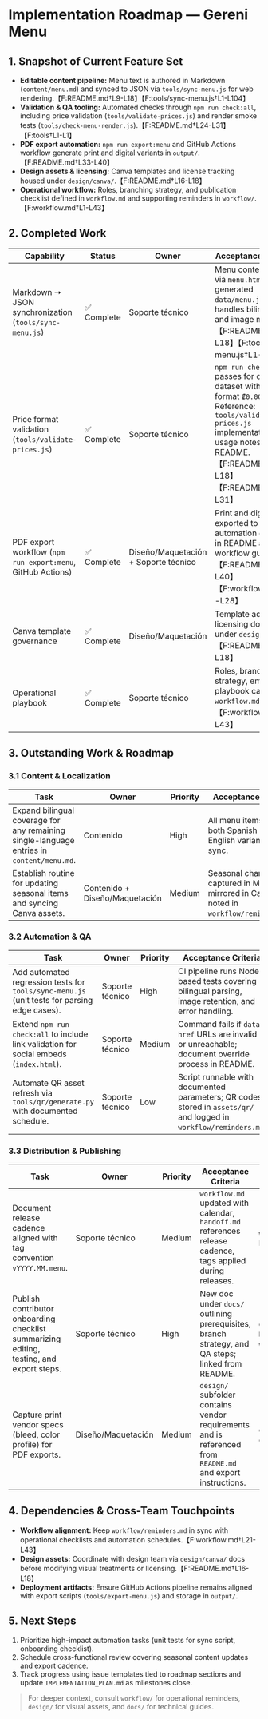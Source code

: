 # Implementation Roadmap — Gereni Menu

## 1. Snapshot of Current Feature Set
- **Editable content pipeline:** Menu text is authored in Markdown (`content/menu.md`) and synced to JSON via `tools/sync-menu.js` for web rendering.【F:README.md†L9-L18】【F:tools/sync-menu.js†L1-L104】
- **Validation & QA tooling:** Automated checks through `npm run check:all`, including price validation (`tools/validate-prices.js`) and render smoke tests (`tools/check-menu-render.js`).【F:README.md†L24-L31】【F:tools†L1-L1】
- **PDF export automation:** `npm run export:menu` and GitHub Actions workflow generate print and digital variants in `output/`.【F:README.md†L33-L40】
- **Design assets & licensing:** Canva templates and license tracking housed under `design/canva/`.【F:README.md†L16-L18】
- **Operational workflow:** Roles, branching strategy, and publication checklist defined in `workflow.md` and supporting reminders in `workflow/`.【F:workflow.md†L1-L43】

## 2. Completed Work
| Capability | Status | Owner | Acceptance Evidence |
| --- | --- | --- | --- |
| Markdown ➝ JSON synchronization (`tools/sync-menu.js`) | ✅ Complete | Soporte técnico | Menu content renders via `menu.html` using generated `data/menu.json`; script handles bilingual text and image mapping.【F:README.md†L12-L18】【F:tools/sync-menu.js†L1-L115】 |
| Price format validation (`tools/validate-prices.js`) | ✅ Complete | Soporte técnico | `npm run check:all` passes for current dataset with currency format `₡0.000`. Reference: `tools/validate-prices.js` implementation and usage notes in README.【F:README.md†L12-L18】【F:README.md†L24-L31】 |
| PDF export workflow (`npm run export:menu`, GitHub Actions) | ✅ Complete | Diseño/Maquetación + Soporte técnico | Print and digital PDFs exported to `output/`; automation described in README and workflow guidelines.【F:README.md†L33-L40】【F:workflow.md†L21-L28】 |
| Canva template governance | ✅ Complete | Diseño/Maquetación | Template access and licensing documented under `design/canva/`.【F:README.md†L16-L18】 |
| Operational playbook | ✅ Complete | Soporte técnico | Roles, branching strategy, emergency playbook captured in `workflow.md`.【F:workflow.md†L1-L43】 |

## 3. Outstanding Work & Roadmap

### 3.1 Content & Localization
| Task | Owner | Priority | Acceptance Criteria | References |
| --- | --- | --- | --- | --- |
| Expand bilingual coverage for any remaining single-language entries in `content/menu.md`. | Contenido | High | All menu items contain both Spanish and English variants before sync. | `content/menu.md`, `tools/sync-menu.js` parsing rules. |
| Establish routine for updating seasonal items and syncing Canva assets. | Contenido + Diseño/Maquetación | Medium | Seasonal changes captured in Markdown, mirrored in Canva, and noted in `workflow/reminders.md`. | `workflow/reminders.md`, `design/canva/template-link.md`. |

### 3.2 Automation & QA
| Task | Owner | Priority | Acceptance Criteria | References |
| --- | --- | --- | --- | --- |
| Add automated regression tests for `tools/sync-menu.js` (unit tests for parsing edge cases). | Soporte técnico | High | CI pipeline runs Node-based tests covering bilingual parsing, image retention, and error handling. | `tools/sync-menu.js`, potential test harness under `scripts/` or new `tests/`. |
| Extend `npm run check:all` to include link validation for social embeds (`index.html`). | Soporte técnico | Medium | Command fails if `data-href` URLs are invalid or unreachable; document override process in README. | `index.html`, `scripts/`, `README.md`. |
| Automate QR asset refresh via `tools/qr/generate.py` with documented schedule. | Soporte técnico | Low | Script runnable with documented parameters; QR codes stored in `assets/qr/` and logged in `workflow/reminders.md`. | `tools/qr/generate.py`, `assets/`, `workflow/reminders.md`. |

### 3.3 Distribution & Publishing
| Task | Owner | Priority | Acceptance Criteria | References |
| --- | --- | --- | --- | --- |
| Document release cadence aligned with tag convention `vYYYY.MM.menu`. | Soporte técnico | Medium | `workflow.md` updated with calendar, `handoff.md` references release cadence, tags applied during releases. | `workflow.md`, `handoff.md`. |
| Publish contributor onboarding checklist summarizing editing, testing, and export steps. | Soporte técnico | High | New doc under `docs/` outlining prerequisites, branch strategy, and QA steps; linked from README. | `docs/`, `README.md`, `workflow.md`. |
| Capture print vendor specs (bleed, color profile) for PDF exports. | Diseño/Maquetación | Medium | `design/` subfolder contains vendor requirements and is referenced from `README.md` and export instructions. | `design/`, `output/`. |

## 4. Dependencies & Cross-Team Touchpoints
- **Workflow alignment:** Keep `workflow/reminders.md` in sync with operational checklists and automation schedules.【F:workflow.md†L21-L43】
- **Design assets:** Coordinate with design team via `design/canva/` docs before modifying visual treatments or licensing.【F:README.md†L16-L18】
- **Deployment artifacts:** Ensure GitHub Actions pipeline remains aligned with export scripts (`tools/export-menu.js`) and storage in `output/`.

## 5. Next Steps
1. Prioritize high-impact automation tasks (unit tests for sync script, onboarding checklist).
2. Schedule cross-functional review covering seasonal content updates and export cadence.
3. Track progress using issue templates tied to roadmap sections and update `IMPLEMENTATION_PLAN.md` as milestones close.

> For deeper context, consult `workflow/` for operational reminders, `design/` for visual assets, and `docs/` for technical guides.
